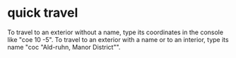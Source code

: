 # quick travel

To travel to an exterior without a name, type its coordinates in the console like "coe 10 -5". To travel to an exterior
with a name or to an interior, type its name "coc "Ald-ruhn, Manor District"".
